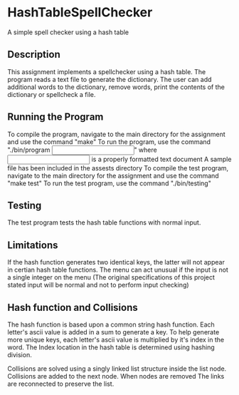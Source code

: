 # HashTableSpellChecker
A simple spell checker using a hash table

## Description
This assignment implements a spellchecker using a hash table. The program reads a text file to generate the dictionary.
The user can add additional words to the dictionary, remove words, print the contents of the dictionary or spellcheck a file.


## Running the Program

To compile the program, navigate to the main directory for the assignment and use the command "make"
To run the program, use the command "./bin/program <INPUT FILE>" where <INPUT FILE> is a properly formatted text document
A sample file has been included in the assests directory
To compile the test program, navigate to the main directory for the assignment and use the command "make test"
To run the test program, use the command "./bin/testing"

## Testing
The test program tests the hash table functions with normal input.

## Limitations
If the hash function generates two identical keys, the latter will not appear in certian hash table functions. The menu can act unusual if the input is not
a single integer on the menu (The original specifications of this project stated input will be normal and not to perform input checking)

## Hash function and Collisions
The hash function is based upon a common string hash function. Each letter's ascii value is added in a sum to generate a key.
To help generate more unique keys, each letter's ascii value is multiplied by it's index in the word. The Index location in the hash table
is determined using hashing division.

Collisions are solved using a singly linked list structure inside the list node. Collisions are added to the next node. When nodes are removed
The links are reconnected to preserve the list.
